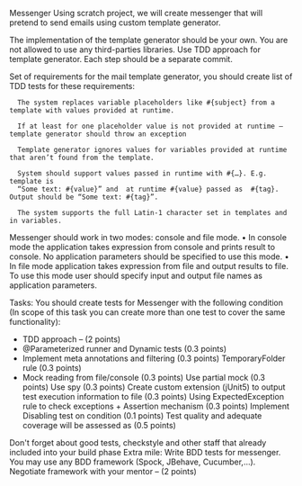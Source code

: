 Messenger
Using scratch project, we will create messenger that will pretend to send emails using custom template generator.

The implementation of the template generator should be your own. You are not allowed to use any third-parties libraries. 
Use TDD approach for template generator. Each step should be a separate commit.

Set of requirements for the mail template generator, you should create list of TDD tests for these requirements:

      The system replaces variable placeholders like #{subject} from a template with values provided at runtime.
      
      If at least for one placeholder value is not provided at runtime – template generator should throw an exception
      
      Template generator ignores values for variables provided at runtime that aren’t found from the template.
      
      System should support values passed in runtime with #{…}. E.g. template is  
      “Some text: #{value}” and  at runtime #{value} passed as  #{tag}. Output should be “Some text: #{tag}”.

      The system supports the full Latin-1 character set in templates and in variables.

Messenger should work in two modes: console and file mode.
•	In console mode the application takes expression from console and prints result to console. No application parameters should be specified to use this mode.
•	In file mode application takes expression from file and output results to file. To use this mode user should specify input and output file names as application parameters.

Tasks:
You should create tests for Messenger with the following condition (In scope of this task you can create more than one test to cover the same functionality):
  + TDD approach – (2 points)
  + @Parameterized runner and Dynamic tests (0.3 points)
  + Implement meta annotations and filtering (0.3 points)
      TemporaryFolder rule (0.3 points)
  + Mock reading from file/console (0.3 points)
      Use partial mock (0.3 points)
      Use spy (0.3 points)
      Create custom extension (jUnit5) to output test execution information to file (0.3 points)
      Using ExpectedException rule to check exceptions + Assertion mechanism (0.3 points)
      Implement Disabling test on condition (0.1 points)
      Test quality and adequate coverage will be assessed as (0.5 points)

Don't forget about good tests, checkstyle and other staff that already included into your build phase 
Extra mile:
Write BDD tests for messenger. You may use any BDD framework (Spock, JBehave, Cucumber,…). Negotiate framework with your mentor – (2 points)
